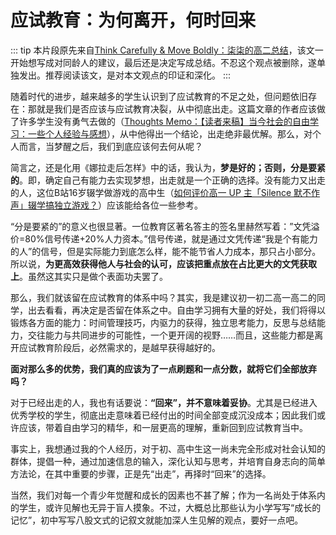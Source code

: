 # 应试教育：为何离开，何时回来

::: tip
本片段原先来自[Think Carefully & Move Boldly：柒柒的高二总结](https://zhuanlan.zhihu.com/p/1917921624344203610?share_code=1rISIdDhtOAL7&utm_psn=1922102235833300723)，该文一开始想写成对同龄人的建议，最后还是决定写成总结。不忍这个观点被删除，遂单独发出。推荐阅读该文，是对本文观点的印证和深化。
:::

随着时代的进步，越来越多的学生认识到了应试教育的不足之处，但问题依旧存在：那就是我们是否应该与应试教育决裂，从中彻底出走。这篇文章的作者应该做了许多学生没有勇气去做的（[Thoughts Memo：【读者来稿】当今社会的自由学习：一些个人经验与感想](https://zhuanlan.zhihu.com/p/613820418)），从中他得出一个结论，出走绝非最优解。那么，对个人而言，当梦醒之后，我们到底应该何去何从呢？

简言之，还是化用《娜拉走后怎样》中的话，我认为，**梦是好的；否则，分是要紧的**。即，确定自己有能力去实现梦想，出走就是一个正确的选择。没有能力又出走的人，这位B站16岁辍学做游戏的高中生（[如何评价高一 UP 主「Silence 默不作声」辍学搞独立游戏？](https://www.zhihu.com/question/581274163/answer/2869315734)）应该能给各位一些参考。

“分是要紧的”的意义也很显著。一位教育区著名答主的签名里赫然写着：”文凭溢价=80%信号传递+20%人力资本。”信号传递，就是通过文凭传递“我是个有能力的人”的信号，但是实际能力到底怎么样，能不能节省人力成本，那只占小部分。所以说，**为更高效获得他人与社会的认可，应该把重点放在占比更大的文凭获取上**。虽然这其实只是做个表面功夫罢了。

那么，我们就该留在应试教育的体系中吗？其实，我是建议初一初二高一高二的同学，出去看看，再决定是否留在体系之中。自由学习拥有大量的好处，我们将得以锻炼各方面的能力：时间管理技巧，内驱力的获得，独立思考能力，反思与总结能力，交往能力与共同进步的可能性，一个更开阔的视野……而且，这些能力都是离开应试教育阶段后，必然需求的，是越早获得越好的。

**面对那么多的优势，我们真的应该为了一点刷题和一点分数，就将它们全部放弃吗？**

对于已经出走的人，我也有话要说：**“回来”，并不意味着妥协**。尤其是已经进入优秀学校的学生，彻底出走意味着已经付出的时间全部变成沉没成本；因此我们或许应该，带着自由学习的精华，和一层更高的理解，重新回到应试教育当中。

事实上，我想通过我的个人经历，对于初、高中生这一尚未完全形成对社会认知的群体，提倡一种，通过加速信息的输入，深化认知与思考，并培育自身志向的简单方法论，在其中重要的步骤，正是先“出走”，再择时“回来”的选择。

当然，我们对每一个青少年觉醒和成长的因素也不甚了解；作为一名尚处于体系内的学生，或许见解也无异于盲人摸象。不过，大概总比那些认为小学写写“成长的记忆”，初中写写八股文式的记叙文就能加深人生见解的观点，要好一点吧。

